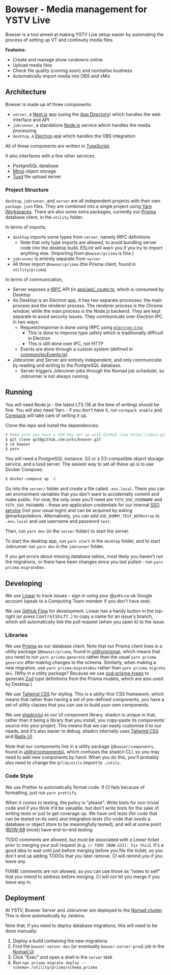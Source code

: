 # Bowser - Media management for YSTV Live

Bowser is a tool aimed at making YSTV Live setup easier by automating the process of setting up VT and continuity media
files.

**Features:**

* Create and manage show rundowns online
* Upload media files
* Check file quality (coming soon) and normalise loudness
* Automatically import media into OBS and vMix

## Architecture

Bowser is made up of three components:
* `server`, a [Next.js](https://nextjs.org/) app (using the [App Directory](https://nextjs.org/docs/getting-started/react-essentials)) which handles the web interface and API
* `jobrunner`, a standalone [Node.js](https://nodejs.org/en/) service which handles the media processing
* `desktop`, a [Electron](https://www.electronjs.org/) app which handles the OBS integration

All of these components are written in [TypeScript](https://www.typescriptlang.org/).

It also interfaces with a few other services:
* PostgreSQL database
* [Minio](https://min.io/) object storage
* [Tusd](https://tus.io/) file upload server

### Project Structure

`desktop`, `jobrunner`, and `server` are all independent projects with their own `package.json` files.
They are combined into a single project using [Yarn Workspaces](https://yarnpkg.com/features/workspaces).
There are also some extra packages, currently our [Prisma](https://www.prisma.io/) database client, in the `utility` folder.

In terms of imports,
* `desktop` imports some types from `server`, namely tRPC definitions
  * Note that only type imports are allowed, to avoid bundling server code into the desktop build. ESLint will warn you if you try to import anything else. (Importing from `@bowser/prisma` is fine.)
* `jobrunner` is entirely separate from `server`
* All three import `@bowser/prisma` (the Prisma client, found in `utility/prisma`)

In terms of communication,
* Server exposes a [tRPC](https://trpc.io/) API (in [app/api/_router.ts](./server/app/api/_router.ts), which is consumed by Desktop
* As Desktop is an Electron app, it has two separate processes: the main process and the renderer process.
  The renderer process is the Chrome window, while the main process is the Node.js backend.
  They are kept separate to avoid security issues.
  They communicate over Electron IPC in two ways:
  * Request/response is done using tRPC using [`electron-trpc`](https://github.com/jsonnull/electron-trpc)
    * This is done to improve type safety which is traditionally difficult in Electron
    * This is still done over IPC, not HTTP
  * Events are done through a custom system (defined in [common/ipcEvents.ts](./desktop/src/common/ipcEvents.ts))
* Jobrunner and Server are entirely independent, and only communicate by reading and writing to the PostgreSQL database.
  * Server triggers Jobrunner jobs through the Nomad job scheduler, so Jobrunner is not always running.

## Running

You will need Node.js - the latest LTS (18 at the time of writing) should be fine.
You will also need Yarn - if you don't have it, run `corepack enable` and [Corepack](https://nodejs.org/api/corepack.html) will take care of setting it up.

Clone the repo and install the dependencies:

```sh
# Make sure you have a SSH key set up with GitHub (see https://docs.github.com/en/github/authenticating-to-github/connecting-to-github-with-ssh)
$ git clone git@github.com:ystv/bowser.git
$ cd bowser
$ yarn
```

You will need a PostgreSQL instance, S3 or a S3-compatible object storage service, and a tusd server.
The easiest way to set all these up is to use Docker Compose:

```sh
$ docker-compose up -d
```

Go into the `server/` folder and create a file called `.env.local`.
There you can set environment variables that you don't want to accidentally commit and make public.
For now, the only ones you'll need are `YSTV_SSO_USERNAME` and `YSTV_SSO_PASSWORD` - these are application credentials for our internal [SSO service](https://github.com/ystv/SSO) (not your usual login) and can be acquired by asking @markspolakovs.
Alternatively, you can add `USE_DUMMY_TEST_AUTH=true` to `.env.local` and use username and password `test`.

Then, run `yarn dev` (in the `server` folder) to start the server.

To start the desktop app, run `yarn start` in the `desktop` folder, and to start Jobrunner run `yarn dev` in the `jobrunner` folder.

If you get errors about missing database tables, most likely you haven't run the migrations, or there have been changes since you last pulled - run `yarn prisma:migrateDev`.

## Developing

We use [Linear](https://linear.app/ystv) to track issues - sign in using your @ystv.co.uk Google account (speak to a Computing Team member if you don't have one).

We use [GitHub Flow](https://guides.github.com/introduction/flow/) for development.
Linear has a handy button in the top-right (or press <kbd>Control</kbd><kbd>Shift</kbd><kbd>.</kbd>) to copy a name for an issue's branch, which will automatically link the pull request (when you open it) to the issue.

### Libraries

We use [Prisma](https://www.prisma.io/) as our database client.
Note that our Prisma client lives in a utility package (`@bowser/prisma`, found in [utility/prisma](./utility/prisma)), which means that you need to run `yarn prisma:generate` rather than the usual `yarn prisma generate` after making changes to the schema.
Similarly, when making a new migration, use `yarn prisma:migrateDev` rather than `yarn prisma migrate dev`.
(Why in a utility package? Because we use [zod-prisma-types](https://github.com/chrishoermann/zod-prisma-types) to generate [Zod](https://github.com/colinhacks/zod) type definitions from the Prisma models, which are also used by Desktop.)

We use [Tailwind CSS](https://tailwindcss.com/) for styling.
This is a utility-first CSS framework, which means that rather than having a set of pre-defined components, you have a set of utility classes that you can use to build your own components.

We use [shadcn/ui](https://ui.shadcn.com/) as our UI component library.
shadcn is unique in that, rather than it being a library that you install, you copy-paste its components' source into your project.
This means that we can easily customise it to our needs, and it's also easier to debug.
shadcn internally uses [Tailwind CSS](https://tailwindcss.com/) and [Radix UI](https://www.radix-ui.com/).

Note that our components live in a utility package (`@bowser/components`, found in [utility/components](./utility/components)), which confuses the shadcn CLI, so you may need to add new components by hand.
When you do this, you'll probably also need to change the `@/lib/utils` import to `./utils`.

### Code Style

We use Prettier to automatically format code. If CI fails because of formatting, just run `yarn prettify`.

When it comes to testing, the policy is "please".
Write tests for non-trivial code and if you think it'd be valuable, but don't write tests for the sake of writing tests or just to get coverage up.
We have unit tests (for code that can be tested on its own) and integration tests (for code that *needs* a database or object store to be meaningfully tested), and will at some point ([BOW-69](https://linear.app/ystv/issue/BOW-69/proper-end-to-end-testing) (nice)) have end-to-end testing.

TODO comments are allowed, but must be associated with a Linear ticket prior to merging your pull request (e.g. `// TODO [BOW-123]: Fix this`).
It's a good idea to wait until just before merging before you file the ticket, so you don't end up adding TODOs that you later remove.
CI will remind you if you leave any.

FIXME comments are not allowed, so you can use those as "notes to self" that you intend to address before merging.
CI will not let you merge if you leave any in.

## Deployment

At YSTV, Bowser Server and Jobrunner are deployed to the [Nomad cluster](https://github.com/ystv/nomad).
This is done automatically by Jenkins.

Note that, if you need to deploy database migrations, this will need to be done manually:
1. Deploy a build containing the new migrations
2. Find the `bowser-server-dev` (or eventually `bowser-server-prod`) job in the [Nomad UI](https://nomad.comp.ystv.co.uk/)
3. Click "Exec" and open a shell in the `server` task
4. Run `npx prisma migrate deploy --schema=./utility/prisma/schema.prisma`
